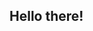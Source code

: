 ## Hello there! 

<!--
**AgnOzog/agnozog** is a ✨ _special_ ✨ repository because its `README.md` (this file) appears on your GitHub profile.

My name is Agnieszka Ozog, currently self-learner data analise/sciance enthusiast. Every day looking for opportunity to learn something new. 

- 🔭 I’m currently working on my mastershool.com course
- 🌱 I’m currently learning ...
- 👯 I’m looking to collaborate on ...
- 🤔 I’m looking for help with ...
- 💬 Ask me about ...
- 📫 How to reach me: ...
- 😄 Pronouns: ...
- ⚡ Fun fact: ...

-->
